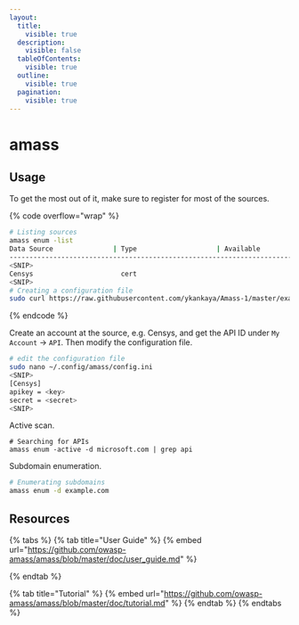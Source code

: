 ```yaml
---
layout:
  title:
    visible: true
  description:
    visible: false
  tableOfContents:
    visible: true
  outline:
    visible: true
  pagination:
    visible: true
---
```


# amass

## Usage

To get the most out of it, make sure to register for most of the sources.

{% code overflow="wrap" %}
```bash
# Listing sources
amass enum -list
Data Source               | Type                    | Available
--------------------------------------------------------------------------------
<SNIP>
Censys                      cert
<SNIP>
# Creating a configuration file
sudo curl https://raw.githubusercontent.com/ykankaya/Amass-1/master/examples/config.ini > ~/.config/amass/config.ini
```
{% endcode %}

Create an account at the source, e.g. Censys, and get the API ID under `My Account` -> `API`. Then modify the configuration file.

```bash
# edit the configuration file
sudo nano ~/.config/amass/config.ini
<SNIP>
[Censys]
apikey = <key>
secret = <secret>
<SNIP>
```

Active scan.

```
# Searching for APIs
amass enum -active -d microsoft.com | grep api
```

Subdomain enumeration.

```bash
# Enumerating subdomains
amass enum -d example.com
```

## Resources

{% tabs %}
{% tab title="User Guide" %}
{% embed url="https://github.com/owasp-amass/amass/blob/master/doc/user_guide.md" %}


{% endtab %}

{% tab title="Tutorial" %}
{% embed url="https://github.com/owasp-amass/amass/blob/master/doc/tutorial.md" %}
{% endtab %}
{% endtabs %}
